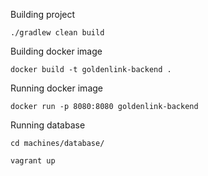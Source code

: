 Building project
```
./gradlew clean build
```

Building docker image
```
docker build -t goldenlink-backend .
```

Running docker image
```
docker run -p 8080:8080 goldenlink-backend
```

Running database
```
cd machines/database/
```
```
vagrant up
```
